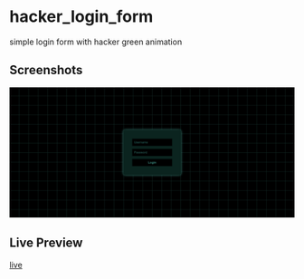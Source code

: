 # hacker_login_form

simple login form with hacker green animation

## Screenshots

![](./imgs/screenshot.png)

## Live Preview

[live](https://hackerloginform.netlify.app/)
